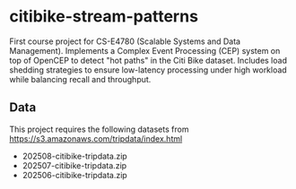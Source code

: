 # citibike-stream-patterns
First course project for CS-E4780 (Scalable Systems and Data Management). Implements a Complex Event Processing (CEP) system on top of OpenCEP to detect "hot paths" in the Citi Bike dataset. Includes load shedding strategies to ensure low-latency processing under high workload while balancing recall and throughput.

## Data

This project requires the following datasets from https://s3.amazonaws.com/tripdata/index.html
- 202508-citibike-tripdata.zip
- 202507-citibike-tripdata.zip
- 202506-citibike-tripdata.zip